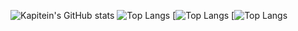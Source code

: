 ![Kapitein's GitHub stats](https://github-readme-stats.vercel.app/api?username=KapiteinKoekje&show_icons=true&theme=transparent&hide_border=true)
![Top Langs](https://github-readme-stats.vercel.app/api/top-langs/?username=KapiteinKoekje&theme=transparent&hide_border=true)
[![Top Langs](https://github-readme-stats.vercel.app/api/top-langs/?username=KapiteinKoekje&layout=pie&theme=transparent&hide_border=true)
[![Top Langs](https://github-readme-stats.vercel.app/api/top-langs/?username=KapiteinKoekje&layout=donut&theme=transparent&hide_border=true)
